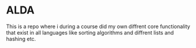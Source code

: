 # ALDA 
This is a repo where i during a course did my own diffrent core functionality that exist in all languages like sorting algorithms and diffrent lists and hashing etc.
